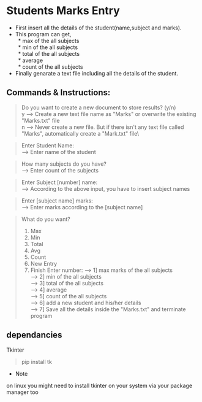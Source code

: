 # Students Marks Entry

* First insert all the details of the student(name,subject and marks).
* This program can get,\
&ensp;* max of the all subjects\
&ensp;* min of the all subjects\
&ensp;* total of the all subjects\
&ensp;* average\
&ensp;* count of the all subjects
* Finally genarate a text file including all the details of the student.

## Commands & Instructions:

>Do you want to create a new document to store results? (y/n)\
y --> Create a new text file name as "Marks" or overwrite the existing "Marks.txt" file\
n --> Never create a new file. But if there isn't any text file called "Marks", automatically create a "Mark.txt" file\

>Enter Student Name:\
--> Enter name of the student

>How many subjects do you have?\
--> Enter count of the subjects

>Enter Subject [number] name:\
--> According to the above input, you have to insert subject names

>Enter [subject name] marks:\
--> Enter marks according to the [subject name]

>What do you want?
>1) Max
>2) Min
>3) Total
>4) Avg
>5) Count
>6) New Entry
>7) Finish
>Enter number:
--> 1] max marks of the all subjects\
--> 2] min of the all subjects\
--> 3] total of the all subjects\
--> 4] average\
--> 5] count of the all subjects\
--> 6] add a new student and his/her details\
--> 7] Save all the details inside the "Marks.txt" and terminate program

## dependancies 
Tkinter
>pip install tk

* Note

on linux you might need to install tkinter on your system via your package manager too
